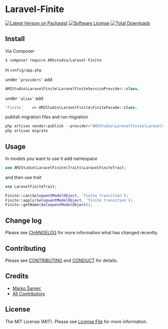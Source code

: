 # Laravel-Finite

[![Latest Version on Packagist][ico-version]][link-packagist]
[![Software License][ico-license]](LICENSE.md)
[![Total Downloads][ico-downloads]][link-downloads]


## Install

Via Composer

``` bash
$ composer require AM2studio/Laravel-Finite
```

in ```config/app.php``` 

under ```'providers'``` add

```php
AM2Studio\LaravelFinite\LaravelFiniteServiceProvider::class,
```

under ```'alias'``` add
```php
'Finite'    => AM2Studio\LaravelFinite\FiniteFacade::class,
```

publish migration files and run migration

```php
php artisan vendor:publish --provider="AM2Studio\LaravelFinite\LaravelFiniteServiceProvider" --tag="migrations"
php artisan migrate
```

## Usage

In models you want to use it add namespace
```php
use AM2Studio\LaravelFinite\Traits\LaravelFiniteTrait;
```

and then use trait

```php
use LaravelFiniteTrait;
```

``` php
Finite::can($eloquentModelObject, 'finite transition');
Finite::apply($eloquentModelObject, 'finite transition');
Finite::getName($eloquentModelObject));
```

## Change log

Please see [CHANGELOG](CHANGELOG.md) for more information what has changed recently.

## Contributing

Please see [CONTRIBUTING](CONTRIBUTING.md) and [CONDUCT](CONDUCT.md) for details.

## Credits

- [Marko Šamec][link-author]
- [All Contributors][link-contributors]

## License

The MIT License (MIT). Please see [License File](LICENSE.md) for more information.

[ico-version]: https://img.shields.io/packagist/v/am2studio/laravel-finite.svg?style=flat-square
[ico-license]: https://img.shields.io/badge/license-MIT-brightgreen.svg?style=flat-square
[ico-travis]: https://img.shields.io/travis/AM2Studio/Laravel-Finite/master.svg?style=flat-square
[ico-scrutinizer]: https://img.shields.io/scrutinizer/coverage/g/AM2Studio/Laravel-Finite.svg?style=flat-square
[ico-code-quality]: https://img.shields.io/scrutinizer/g/AM2Studio/Laravel-Finite.svg?style=flat-square
[ico-downloads]: https://img.shields.io/packagist/dt/am2studio/laravel-finite.svg?style=flat-square

[link-packagist]: https://packagist.org/packages/am2Studio/laravel-finite
[link-travis]: https://travis-ci.org/AM2Studio/Laravel-Finite
[link-scrutinizer]: https://scrutinizer-ci.com/g/AM2Studio/Laravel-Finite/code-structure
[link-code-quality]: https://scrutinizer-ci.com/g/AM2Studio/Laravel-Finite
[link-downloads]: https://packagist.org/packages/am2studio/laravel-finite
[link-author]: https://github.com/msamec
[link-contributors]: ../../contributors
